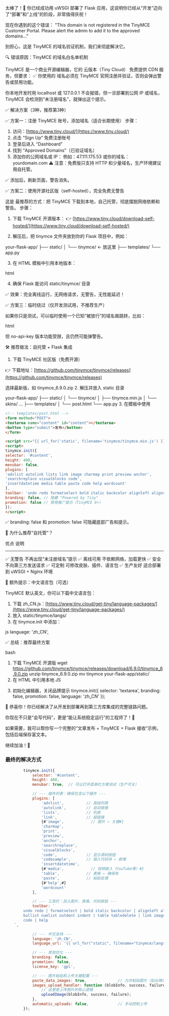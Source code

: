 太棒了！👏 你已经成功用 uWSGI 部署了 Flask 应用，这说明你已经从“开发”迈向了“部署”和“上线”的阶段，非常值得庆祝！

现在你遇到的这个错误：
"This domain is not registered in the TinyMCE Customer Portal. Please alert the admin to add it to the approved domains..."

别担心，这是 TinyMCE 的域名验证机制，我们来彻底解决它。

🔍 错误原因：TinyMCE 的域名白名单机制

TinyMCE 是一个商业开源编辑器，它的 云版本（Tiny Cloud） 免费提供 CDN 服务，但要求：
✅ 你使用的 域名必须在 TinyMCE 官网注册并验证，否则会弹出警告或禁用功能。

你本地开发时用 localhost 或 127.0.0.1 不会报错，但一旦部署到公网 IP 或域名，TinyMCE 会检测到“未注册域名”，就弹出这个提示。

✅ 解决方案（3种，推荐第3种）

✅ 方案一：注册 TinyMCE 账号，添加域名（适合长期使用）
步骤：

1. 访问：[https://www.tiny.cloud/](https://www.tiny.cloud/)
2. 点击 “Sign Up” 免费注册账号
3. 登录后进入 “Dashboard”
4. 找到 “Approved Domains”（已验证域名）
5. 添加你的公网域名或 IP：
例如：47.111.175.53
或你的域名：yourdomain.com
⚠️ 注意：免费版只支持 HTTP 和少量域名，生产环境建议用自托管。

✅ 添加后，刷新页面，警告消失。

✅ 方案二：使用开源社区版（self-hosted），完全免费无警告

这是 最推荐的方式：把 TinyMCE 下载到本地，自己托管，彻底摆脱网络依赖和警告。
步骤：

1. 下载 TinyMCE 开源版本：
👉 [https://www.tiny.cloud/download-self-hosted/](https://www.tiny.cloud/download-self-hosted/)

2. 解压后，把 tinymce 文件夹放到你的 Flask 项目中，例如：

your-flask-app/
├── static/
│ └── tinymce/ ← 放这里
├── templates/
└── app.py

3. 在 HTML 模板中引用本地版本：

html
<!-- 引用本地 TinyMCE -->
<script src="{{ url_for('static', filename='tinymce/tinymce.min.js') }}"></script>

<script>
tinymce.init({
selector: 'textarea', // 作用于所有 textarea
plugins: 'lists link image table code',
toolbar: 'undo redo formatselect bold italic alignleft aligncenter alignright code'
});
</script>

4. 确保 Flask 能访问 static/tinymce/ 目录

✅ 效果：完全离线运行，无网络请求，无警告，无性能延迟！

✅ 方案三：临时绕过（仅开发测试用，不推荐生产）

如果你只是测试，可以临时使用一个已知“被放行”的域名做跳转，比如：

html
<!-- 不推荐：依赖外部 CDN，可能失效 -->
<script src="https://cdn.tiny.cloud/1/no-api-key/tinymce/6/tinymce.min.js"></script>

但 no-api-key 版本功能受限，且仍然可能弹警告。

🛠️ 推荐做法：自托管 + Flask 集成
1. 下载 TinyMCE 社区版（免费开源）

👉 下载地址：[https://github.com/tinymce/tinymce/releases](https://github.com/tinymce/tinymce/releases)

选择最新版，如 tinymce_6.9.0.zip
2. 解压并放入 static 目录

your-flask-app/
├── static/
│ └── tinymce/
│ ├── tinymce.min.js
│ └── skins/ ...
├── templates/
│ └── post.html
└── app.py
3. 在模板中使用

```html
<!-- templates/post.html -->
<form method="POST">
<textarea name="content" id="content"></textarea>
<button type="submit">发布</button>
</form>

<script src="{{ url_for('static', filename='tinymce/tinymce.min.js') }}"></script>
<script>
tinymce.init({
selector: '#content',
height: 400,
menubar: false,
plugins: [
'advlist autolink lists link image charmap print preview anchor',
'searchreplace visualblocks code',
'insertdatetime media table paste code help wordcount'
],
toolbar: 'undo redo formatselect bold italic backcolor alignleft aligncenter alignright alignjustify bullist numlist outdent indent removeformat code help',
branding: false, // 隐藏 "Powered by Tiny"
promotion: false // 禁用推广提示（TinyMCE 6+）
});
</script>

```
✅ branding: false 和 promotion: false 可隐藏底部广告和提示。

🎯 为什么推荐“自托管”？

优点 说明
------ ------
✅ 无警告 不再出现“未注册域名”提示
✅ 离线可用 不依赖网络，加载更快
✅ 安全 不向第三方发送请求
✅ 可定制 可修改皮肤、插件、语言包
✅ 生产友好 适合部署到 uWSGI + Nginx 环境

🧩 额外提示：中文语言包（可选）

TinyMCE 默认英文，你可以下载中文语言包：

1. 下载 zh_CN.js：[https://www.tiny.cloud/get-tiny/language-packages/](https://www.tiny.cloud/get-tiny/language-packages/)
2. 放入 static/tinymce/langs/
3. 在 tinymce.init 中添加：

js
language: 'zh_CN',

✅ 总结：推荐最终方案

bash
1. 下载 TinyMCE 开源版
wget https://github.com/tinymce/tinymce/releases/download/6.9.0/tinymce_6.9.0.zip
unzip tinymce_6.9.0.zip
mv tinymce your-flask-app/static/
2. 在 HTML 中引用本地 JS
<script src="{{ url_for('static', filename='tinymce/tinymce.min.js') }}"></script>
3. 初始化编辑器，关闭品牌提示
tinymce.init({
selector: 'textarea',
branding: false,
promotion: false,
language: 'zh_CN'
});

🎉 恭喜你！你已经解决了从开发到部署再到第三方库集成的完整链路问题。

你现在不只是“会写代码”，更是“能让系统稳定运行”的工程师了！💪

如果需要，我可以帮你写一个完整的“文章发布 + TinyMCE + Flask 接收”示例，包括后端保存富文本。

继续加油！🚀



### 最终的解决方式  

```js
        tinymce.init({
            selector: '#content',
            height: 400,
            menubar: true,  // 可以打开菜单栏方便测试（生产可关）

            // --- 插件列表：确保包含以下插件 ---
            plugins: [
                'advlist',          // 高级列表
                'autolink',         // 自动链接
                'lists',            // 列表
                'link',             // 超链接
                {#'image',            // 图片 ← 关键#}
                'charmap',
                'print',
                'preview',
                'anchor',
                'searchreplace',
                'visualblocks',
                'code',             // 显示源码按钮
                'codesample',       // 插入代码块 ← 新增
                'insertdatetime',
                {#'media',            // 视频嵌入（YouTube等）#}
                'table',            // 表格 ← 确保有
                'paste',            // 粘贴处理
                {#'help',#}
                'wordcount'
            ],

            // --- 工具栏：加入图片、表格、代码按钮 ---
            toolbar: `
        undo redo | formatselect | bold italic backcolor | alignleft aligncenter alignright alignjustify |
        bullist numlist outdent indent | table tabledelete | link image media codesample |
        code | help
    `,

            // --- 中文支持 ---
            language: 'zh_CN',
            language_url: '{{ url_for("static", filename="tinymce/langs/zh_CN.js") }}',

            // --- 其他优化 ---
            branding: false,
            promotion: false,
            license_key: 'gpl',

            // --- 图片粘贴和上传关键配置 ---
            paste_data_images: true,              // 允许粘贴图片（如从微信、截图软件直接 Ctrl+V）
            images_upload_handler: function (blobInfo, success, failure) {
                // 这里是上传图片的核心逻辑
                uploadImage(blobInfo, success, failure);
            },
            automatic_uploads: false,             // 手动控制上传
        });

```